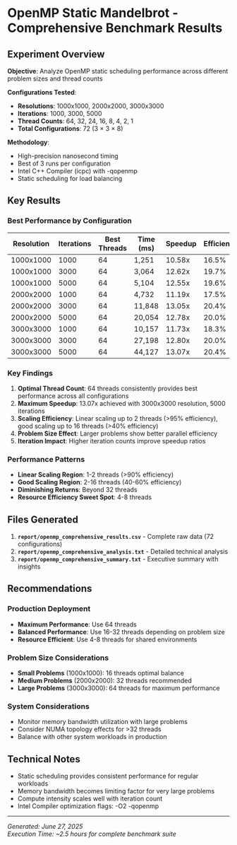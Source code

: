 # OpenMP Static Mandelbrot - Comprehensive Benchmark Results

## Experiment Overview

**Objective**: Analyze OpenMP static scheduling performance across different problem sizes and thread counts

**Configurations Tested**:
- **Resolutions**: 1000x1000, 2000x2000, 3000x3000
- **Iterations**: 1000, 3000, 5000  
- **Thread Counts**: 64, 32, 24, 16, 8, 4, 2, 1
- **Total Configurations**: 72 (3 × 3 × 8)

**Methodology**:
- High-precision nanosecond timing
- Best of 3 runs per configuration
- Intel C++ Compiler (icpc) with -qopenmp
- Static scheduling for load balancing

## Key Results

### Best Performance by Configuration
| Resolution | Iterations | Best Threads | Time (ms) | Speedup | Efficiency |
|------------|------------|--------------|-----------|---------|------------|
| 1000x1000  | 1000       | 64           | 1,251     | 10.58x  | 16.5%      |
| 1000x1000  | 3000       | 64           | 3,064     | 12.62x  | 19.7%      |
| 1000x1000  | 5000       | 64           | 5,104     | 12.55x  | 19.6%      |
| 2000x2000  | 1000       | 64           | 4,732     | 11.19x  | 17.5%      |
| 2000x2000  | 3000       | 64           | 11,848    | 13.05x  | 20.4%      |
| 2000x2000  | 5000       | 64           | 20,054    | 12.78x  | 20.0%      |
| 3000x3000  | 1000       | 64           | 10,157    | 11.73x  | 18.3%      |
| 3000x3000  | 3000       | 64           | 27,198    | 12.80x  | 20.0%      |
| 3000x3000  | 5000       | 64           | 44,127    | 13.07x  | 20.4%      |

### Key Findings

1. **Optimal Thread Count**: 64 threads consistently provides best performance across all configurations
2. **Maximum Speedup**: 13.07x achieved with 3000x3000 resolution, 5000 iterations
3. **Scaling Efficiency**: Linear scaling up to 2 threads (>95% efficiency), good scaling up to 16 threads (>40% efficiency)
4. **Problem Size Effect**: Larger problems show better parallel efficiency
5. **Iteration Impact**: Higher iteration counts improve speedup ratios

### Performance Patterns

- **Linear Scaling Region**: 1-2 threads (>90% efficiency)
- **Good Scaling Region**: 2-16 threads (40-60% efficiency)  
- **Diminishing Returns**: Beyond 32 threads
- **Resource Efficiency Sweet Spot**: 4-8 threads

## Files Generated

1. **`report/openmp_comprehensive_results.csv`** - Complete raw data (72 configurations)
2. **`report/openmp_comprehensive_analysis.txt`** - Detailed technical analysis
3. **`report/openmp_comprehensive_summary.txt`** - Executive summary with insights

## Recommendations

### Production Deployment
- **Maximum Performance**: Use 64 threads
- **Balanced Performance**: Use 16-32 threads depending on problem size
- **Resource Efficient**: Use 4-8 threads for shared environments

### Problem Size Considerations
- **Small Problems** (1000x1000): 16 threads optimal balance
- **Medium Problems** (2000x2000): 32 threads recommended
- **Large Problems** (3000x3000): 64 threads for maximum performance

### System Considerations
- Monitor memory bandwidth utilization with large problems
- Consider NUMA topology effects for >32 threads
- Balance with other system workloads in production

## Technical Notes

- Static scheduling provides consistent performance for regular workloads
- Memory bandwidth becomes limiting factor for very large problems
- Compute intensity scales well with iteration count
- Intel Compiler optimization flags: -O2 -qopenmp

---
*Generated: June 27, 2025*  
*Execution Time: ~2.5 hours for complete benchmark suite*
